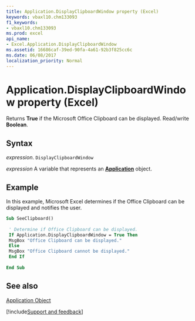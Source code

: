 ```yaml
---
title: Application.DisplayClipboardWindow property (Excel)
keywords: vbaxl10.chm133093
f1_keywords:
- vbaxl10.chm133093
ms.prod: excel
api_name:
- Excel.Application.DisplayClipboardWindow
ms.assetid: 16686caf-39ed-90fa-4a61-92b3f825cc6c
ms.date: 06/08/2017
localization_priority: Normal
---
```



# Application.DisplayClipboardWindow property (Excel)

Returns  **True** if the Microsoft Office Clipboard can be displayed. Read/write **Boolean**.


## Syntax

_expression_. `DisplayClipboardWindow`

_expression_ A variable that represents an **[Application](Excel.Application(object).md)** object.


## Example

In this example, Microsoft Excel determines if the Office Clipboard can be displayed and notifies the user.


```vb
Sub SeeClipboard() 
 
 ' Determine if Office Clipboard can be displayed. 
 If Application.DisplayClipboardWindow = True Then 
 MsgBox "Office Clipboard can be displayed." 
 Else 
 MsgBox "Office Clipboard cannot be displayed." 
 End If 
 
End Sub
```


## See also


[Application Object](Excel.Application(object).md)

[!include[Support and feedback](~/includes/feedback-boilerplate.md)]